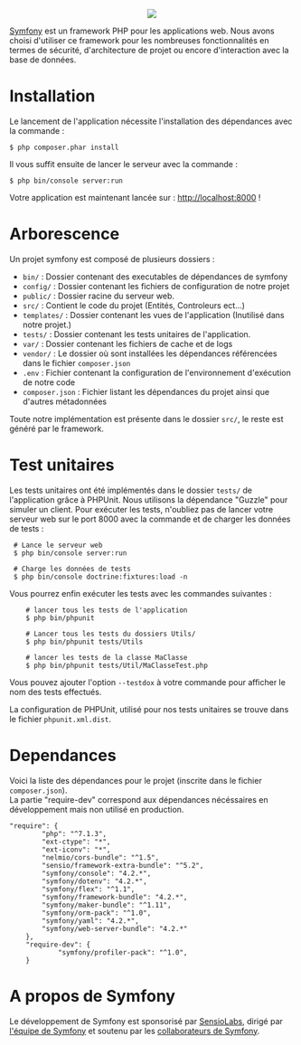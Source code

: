 <p align="center"><a href="https://symfony.com" target="_blank">
    <img src="https://symfony.com/logos/symfony_black_02.svg">
</a></p>

[Symfony][1] est un framework PHP pour les applications web. Nous avons choisi d'utiliser ce framework pour les nombreuses fonctionnalités en termes de sécurité, d'architecture de projet ou encore d'interaction avec la base de données.


# Installation
Le lancement de l'application nécessite l'installation des dépendances avec la commande :  

    $ php composer.phar install
      
Il vous suffit ensuite de lancer le serveur avec la commande :
   
    $ php bin/console server:run   

Votre application est maintenant lancée sur : [http://localhost:8000](http://localhost:8000) !

# Arborescence
Un projet symfony est composé de plusieurs dossiers :
- `bin/` : Dossier contenant des executables de dépendances de symfony
- `config/` : Dossier contenant les fichiers de configuration de notre projet
- `public/` : Dossier racine du serveur web. 
- `src/` : Contient le code du projet (Entités, Controleurs ect...)
- `templates/` : Dossier contenant les vues de l'application (Inutilisé dans notre projet.)
- `tests/` : Dossier contenant les tests unitaires de l'application.
- `var/` : Dossier contenant les fichiers de cache et de logs 
- `vendor/` : Le dossier où sont installées les dépendances référencées dans le fichier `composer.json` 
- `.env` : Fichier contenant la configuration de l'environnement d'exécution de notre code
- `composer.json` : Fichier listant les dépendances du projet ainsi que d'autres métadonnées

Toute notre implémentation est présente dans le dossier `src/`, le reste est généré par le framework.

# Test unitaires
Les tests  unitaires ont été implémentés dans le dossier `tests/` de l'application grâce à PHPUnit.
Nous utilisons la dépendance "Guzzle" pour simuler un client.
Pour exécuter les tests, n'oubliez pas de lancer votre serveur web sur le port 8000 avec la commande et de charger les données de tests :
 
     # Lance le serveur web
     $ php bin/console server:run
     
     # Charge les données de tests
     $ php bin/console doctrine:fixtures:load -n
 
Vous pourrez enfin exécuter les tests avec les commandes suivantes : 
```
    # lancer tous les tests de l'application
    $ php bin/phpunit

    # Lancer tous les tests du dossiers Utils/
    $ php bin/phpunit tests/Utils

    # lancer les tests de la classe MaClasse 
    $ php bin/phpunit tests/Util/MaClasseTest.php
```

Vous pouvez ajouter l'option `--testdox` à votre commande pour afficher le nom des tests effectués.

La configuration de PHPUnit, utilisé pour nos tests unitaires se trouve dans le fichier `phpunit.xml.dist`.

# Dependances
Voici la liste des dépendances pour le projet (inscrite dans le fichier `composer.json`).  
La partie "require-dev" correspond aux dépendances nécéssaires en développement mais non utilisé en production.

```
"require": {
        "php": "^7.1.3",
        "ext-ctype": "*",
        "ext-iconv": "*",
        "nelmio/cors-bundle": "^1.5",
        "sensio/framework-extra-bundle": "^5.2",
        "symfony/console": "4.2.*",
        "symfony/dotenv": "4.2.*",
        "symfony/flex": "^1.1",
        "symfony/framework-bundle": "4.2.*",
        "symfony/maker-bundle": "^1.11",
        "symfony/orm-pack": "^1.0",
        "symfony/yaml": "4.2.*",
        "symfony/web-server-bundle": "4.2.*"
    },
    "require-dev": {
            "symfony/profiler-pack": "^1.0",
    }
```

# A propos de Symfony

Le développement de Symfony est sponsorisé par [SensioLabs][21],
dirigé par [l'équipe de Symfony][22] et soutenu par les [collaborateurs de Symfony][19].

[1]: https://symfony.com
[19]: https://symfony.com/contributors
[21]: https://sensiolabs.com
[22]: https://symfony.com/doc/current/contributing/code/core_team.html